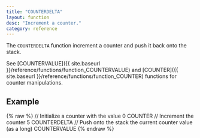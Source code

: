 ```yaml
---
title: "COUNTERDELTA"
layout: function
desc: "Increment a counter."
category: reference
---
```


The `COUNTERDELTA` function increment a counter and push it back onto the stack.

See [COUNTERVALUE]({{ site.baseurl }}/reference/functions/function_COUNTERVALUE) and [COUNTER]({{ site.baseurl }}/reference/functions/function_COUNTER) functions for counter manipulations.

## Example ##

{% raw %}
<warp10-warpscript-widget backend="{{backend}}"  exec-endpoint="{{execEndpoint}}">
// Initialize a counter with the value 0
COUNTER
// Increment the counter
5 COUNTERDELTA
// Push onto the stack the current counter value (as a long)
COUNTERVALUE
</warp10-warpscript-widget>
{% endraw %}  